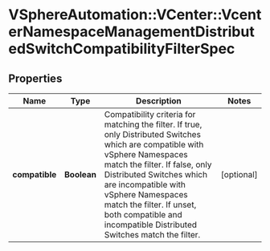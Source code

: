 # VSphereAutomation::VCenter::VcenterNamespaceManagementDistributedSwitchCompatibilityFilterSpec

## Properties
Name | Type | Description | Notes
------------ | ------------- | ------------- | -------------
**compatible** | **Boolean** | Compatibility criteria for matching the filter. If true, only Distributed Switches which are compatible with vSphere Namespaces match the filter. If false, only Distributed Switches which are incompatible with vSphere Namespaces match the filter. If unset, both compatible and incompatible Distributed Switches match the filter. | [optional] 


